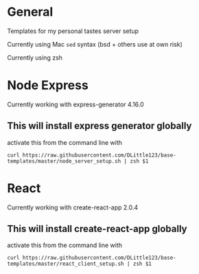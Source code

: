 # General

Templates for my personal tastes server setup

Currently using Mac `sed` syntax (bsd + others use at own risk)

Currently using zsh

# Node Express

Currently working with express-generator 4.16.0

## This will install express generator globally

activate this from the command line with

`curl https://raw.githubusercontent.com/DLittle123/base-templates/master/node_server_setup.sh | zsh $1`

# React 

Currently working with create-react-app 2.0.4

## This will install create-react-app globally

activate this from the command line with

`curl https://raw.githubusercontent.com/DLittle123/base-templates/master/react_client_setup.sh | zsh $1`